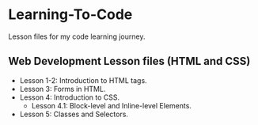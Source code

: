 # Learning-To-Code
Lesson files for my code learning journey.

## Web Development Lesson files (HTML and CSS)
- Lesson 1-2:  Introduction to HTML tags.
- Lesson 3: Forms in HTML.
- Lesson 4: Introduction to CSS.
	- Lesson 4.1: Block-level and Inline-level Elements.
- Lesson 5: Classes and Selectors.
